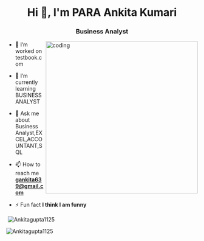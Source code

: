 
<h1 align="center">Hi 👋, I'm  PARA Ankita Kumari</h1>
<h3 align="center">Business Analyst</h3>
<img align="right" alt="coding" width="400" src="https://user-images.githubusercontent.com/59734313/157189039-c09b3e38-9f42-42c0-ab54-14f1574190a7.gif">

- 🔭 I’m worked on testbook.com

- 🌱 I’m currently learning BUSINESS ANALYST

- 💬 Ask me about Business Analyst,EXCEL,ACCOUNTANT,SQL

- 📫 How to reach me **gankita639@gmail.com**

- ⚡ Fun fact **I think I am funny**
<!-- 
<p><img align="left" src="https://github-readme-stats.vercel.app/api/top-langs?username=Ankitagupta1125&show_icons=true&locale=en&layout=compact" alt="Ankitagupta1125" /></p> -->

<p>&nbsp;<img align="center" src="https://github-readme-stats.vercel.app/api?username=Ankitagupta1125&show_icons=true&locale=en" alt="Ankitagupta1125" /></p>

<p><img align="center" src="https://github-readme-streak-stats.herokuapp.com/?user=Ankitagupta1125&" alt="Ankitagupta1125" /></p>

